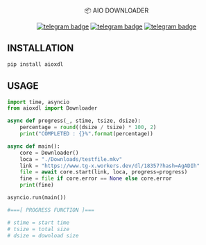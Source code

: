 <p align="center">
    📦 <a href="https://pypi.org/project/aioxdl" style="text-decoration:none;">AIO DOWNLOADER</a>
</p>

<p align="center">
   <a href="https://telegram.me/clinton_abraham"><img src="https://img.shields.io/badge/𝑪𝒍𝒊𝒏𝒕𝒐𝒏 𝑨𝒃𝒓𝒂𝒉𝒂𝒎-30302f?style=flat&logo=telegram" alt="telegram badge"/></a>
   <a href="https://telegram.me/Space_x_bots"><img src="https://img.shields.io/badge/Sᴘᴀᴄᴇ ✗ ʙᴏᴛꜱ-30302f?style=flat&logo=telegram" alt="telegram badge"/></a>
   <a href="https://telegram.me/sources_codes"><img src="https://img.shields.io/badge/Sᴏᴜʀᴄᴇ ᴄᴏᴅᴇꜱ-30302f?style=flat&logo=telegram" alt="telegram badge"/></a>
</p>

## INSTALLATION
```bash
pip install aioxdl
```

## USAGE

```python
import time, asyncio
from aioxdl import Downloader

async def progress(_, stime, tsize, dsize):
    percentage = round((dsize / tsize) * 100, 2)
    print("COMPLETED : {}%".format(percentage))

async def main():
    core = Downloader()
    loca = "./Downloads/testfile.mkv"
    link = "https://www.tg-x.workers.dev/dl/18357?hash=AgADIh"
    file = await core.start(link, loca, progress=progress)
    fine = file if core.error == None else core.error
    print(fine)

asyncio.run(main())

#===[ PROGRESS FUNCTION ]===

# stime = start time
# tsize = total size
# dsize = download size

```
